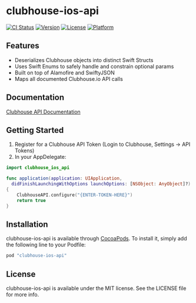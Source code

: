 # clubhouse-ios-api

[![CI Status](http://img.shields.io/travis/altyus/clubhouse-ios-api.svg?style=flat)](https://travis-ci.org/altyus/clubhouse-ios-api)
[![Version](https://img.shields.io/cocoapods/v/clubhouse-ios-api.svg?style=flat)](http://cocoapods.org/pods/clubhouse-ios-api)
[![License](https://img.shields.io/cocoapods/l/clubhouse-ios-api.svg?style=flat)](http://cocoapods.org/pods/clubhouse-ios-api)
[![Platform](https://img.shields.io/cocoapods/p/clubhouse-ios-api.svg?style=flat)](http://cocoapods.org/pods/clubhouse-ios-api)

## Features

* Deserializes Clubhouse objects into distinct Swift Structs
* Uses Swift Enums to safely handle and constrain optional params
* Built on top of Alamofire and SwiftyJSON
* Maps all documented Clubhouse.io API calls

## Documentation

[Clubhouse API Documentation](https://clubhouse.io/api/)

## Getting Started

1. Register for a Clubhouse API Token (Login to Clubhouse, Settings -> API Tokens)
2. In your AppDelegate:
```Swift
import clubhouse_ios_api

func application(application: UIApplication,
  didFinishLaunchingWithOptions launchOptions: [NSObject: AnyObject]?) -> Bool      
{
    ClubhouseAPI.configure("{ENTER-TOKEN-HERE}")
    return true
}

```

## Installation

clubhouse-ios-api is available through [CocoaPods](http://cocoapods.org). To install
it, simply add the following line to your Podfile:

```ruby
pod "clubhouse-ios-api"
```

## License

clubhouse-ios-api is available under the MIT license. See the LICENSE file for more info.
